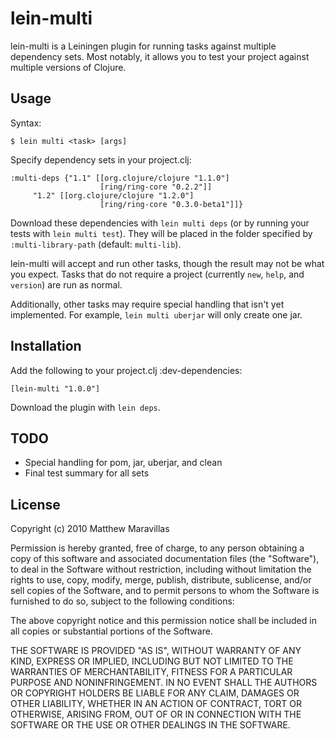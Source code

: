 # lein-multi

lein-multi is a Leiningen plugin for running tasks against multiple dependency sets. Most notably, it allows you to test your project against multiple versions of Clojure.

## Usage

Syntax:

`$ lein multi <task> [args]`

Specify dependency sets in your project.clj:

    :multi-deps {"1.1" [[org.clojure/clojure "1.1.0"]
              	        [ring/ring-core "0.2.2"]]
		 "1.2" [[org.clojure/clojure "1.2.0"]
                        [ring/ring-core "0.3.0-beta1"]]}

Download these dependencies with `lein multi deps` (or by running your tests with `lein multi test`). They will be placed in the folder specified by `:multi-library-path` (default: `multi-lib`).

lein-multi will accept and run other tasks, though the result may not be what you expect. Tasks that do not require a project (currently `new`, `help`, and `version`) are run as normal. 

Additionally, other tasks may require special handling that isn't yet implemented. For example, `lein multi uberjar` will only create one jar.

## Installation

Add the following to your project.clj :dev-dependencies:

`[lein-multi "1.0.0"]`

Download the plugin with `lein deps`.

## TODO

* Special handling for pom, jar, uberjar, and clean
* Final test summary for all sets

## License

Copyright (c) 2010 Matthew Maravillas

Permission is hereby granted, free of charge, to any person obtaining a copy of this software and associated documentation files (the "Software"), to deal in the Software without restriction, including without limitation the rights to use, copy, modify, merge, publish, distribute, sublicense, and/or sell copies of the Software, and to permit persons to whom the Software is furnished to do so, subject to the following conditions:

The above copyright notice and this permission notice shall be included in all copies or substantial portions of the Software.

THE SOFTWARE IS PROVIDED "AS IS", WITHOUT WARRANTY OF ANY KIND, EXPRESS OR IMPLIED, INCLUDING BUT NOT LIMITED TO THE WARRANTIES OF MERCHANTABILITY, FITNESS FOR A PARTICULAR PURPOSE AND NONINFRINGEMENT. IN NO EVENT SHALL THE AUTHORS OR COPYRIGHT HOLDERS BE LIABLE FOR ANY CLAIM, DAMAGES OR OTHER LIABILITY, WHETHER IN AN ACTION OF CONTRACT, TORT OR OTHERWISE, ARISING FROM, OUT OF OR IN CONNECTION WITH THE SOFTWARE OR THE USE OR OTHER DEALINGS IN THE SOFTWARE.
